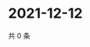 # 2021-12-12

共 0 条

<!-- BEGIN WEIBO -->
<!-- 最后更新时间 Sun Dec 12 2021 10:23:42 GMT+0800 (China Standard Time) -->

<!-- END WEIBO -->
